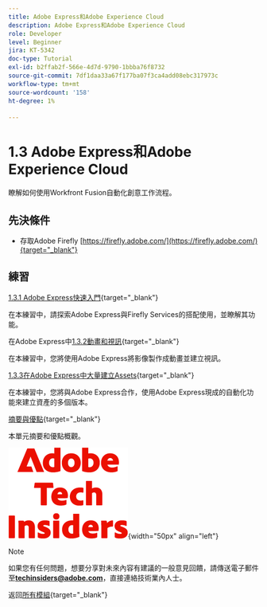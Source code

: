 ```yaml
---
title: Adobe Express和Adobe Experience Cloud
description: Adobe Express和Adobe Experience Cloud
role: Developer
level: Beginner
jira: KT-5342
doc-type: Tutorial
exl-id: b2ffab2f-566e-4d7d-9790-1bbba76f8732
source-git-commit: 7df1daa33a67f177ba07f3ca4add08ebc317973c
workflow-type: tm+mt
source-wordcount: '158'
ht-degree: 1%

---
```


# 1.3 Adobe Express和Adobe Experience Cloud

瞭解如何使用Workfront Fusion自動化創意工作流程。

## 先決條件

- 存取Adobe Firefly [https://firefly.adobe.com/](https://firefly.adobe.com/){target="_blank"}

## 練習

[1.3.1 Adobe Express快速入門](./ex1.md){target="_blank"}

在本練習中，請探索Adobe Express與Firefly Services的搭配使用，並瞭解其功能。

在Adobe Express中[1.3.2動畫和視訊](./ex2.md){target="_blank"}

在本練習中，您將使用Adobe Express將影像製作成動畫並建立視訊。

[1.3.3在Adobe Express中大量建立Assets](./ex3.md){target="_blank"}

在本練習中，您將與Adobe Express合作，使用Adobe Express現成的自動化功能來建立資產的多個版本。

[摘要與優點](./summary.md){target="_blank"}

本單元摘要和優點概觀。

![技術內部人士](./../../../assets/images/techinsiders.png){width="50px" align="left"}

>[!NOTE]
>
>如果您有任何問題，想要分享對未來內容有建議的一般意見回饋，請傳送電子郵件至&#x200B;**techinsiders@adobe.com**，直接連絡技術業內人士。

返回[所有模組](../../../overview.md){target="_blank"}
